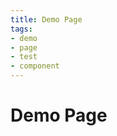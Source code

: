 ```yaml
---
title: Demo Page
tags:
- demo
- page
- test
- component
---
```


# Demo Page

<TagLinks />

<test value="avi" />

<temprature temp="50" />



<Footer />
